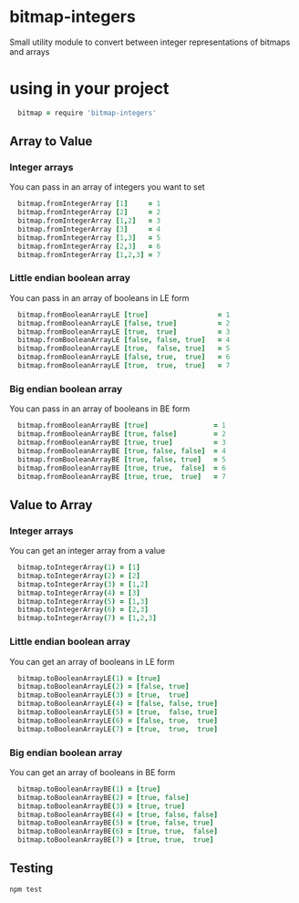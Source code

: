 # bitmap-integers

Small utility module to convert between integer representations of bitmaps and arrays

# using in your project
```coffee
  bitmap = require 'bitmap-integers'
```

## Array to Value
### Integer arrays

You can pass in an array of integers you want to set
```coffee
  bitmap.fromIntegerArray [1]     = 1
  bitmap.fromIntegerArray [2]     = 2
  bitmap.fromIntegerArray [1,2]   = 3
  bitmap.fromIntegerArray [3]     = 4
  bitmap.fromIntegerArray [1,3]   = 5
  bitmap.fromIntegerArray [2,3]   = 6
  bitmap.fromIntegerArray [1,2,3] = 7
```

### Little endian boolean array

You can pass in an array of booleans in LE form
```coffee
  bitmap.fromBooleanArrayLE [true]                 = 1
  bitmap.fromBooleanArrayLE [false, true]          = 2
  bitmap.fromBooleanArrayLE [true,  true]          = 3
  bitmap.fromBooleanArrayLE [false, false, true]   = 4
  bitmap.fromBooleanArrayLE [true,  false, true]   = 5
  bitmap.fromBooleanArrayLE [false, true,  true]   = 6
  bitmap.fromBooleanArrayLE [true,  true,  true]   = 7
```

### Big endian boolean array

You can pass in an array of booleans in BE form
```coffee
  bitmap.fromBooleanArrayBE [true]                = 1
  bitmap.fromBooleanArrayBE [true, false]         = 2
  bitmap.fromBooleanArrayBE [true, true]          = 3
  bitmap.fromBooleanArrayBE [true, false, false]  = 4
  bitmap.fromBooleanArrayBE [true, false, true]   = 5
  bitmap.fromBooleanArrayBE [true, true,  false]  = 6
  bitmap.fromBooleanArrayBE [true, true,  true]   = 7
```

## Value to Array
### Integer arrays

You can get an integer array from a value
```coffee
  bitmap.toIntegerArray(1) = [1]    
  bitmap.toIntegerArray(2) = [2]    
  bitmap.toIntegerArray(3) = [1,2]  
  bitmap.toIntegerArray(4) = [3]    
  bitmap.toIntegerArray(5) = [1,3]  
  bitmap.toIntegerArray(6) = [2,3]  
  bitmap.toIntegerArray(7) = [1,2,3]
```

### Little endian boolean array

You can get an array of booleans in LE form
```coffee
  bitmap.toBooleanArrayLE(1) = [true]              
  bitmap.toBooleanArrayLE(2) = [false, true]       
  bitmap.toBooleanArrayLE(3) = [true,  true]       
  bitmap.toBooleanArrayLE(4) = [false, false, true]
  bitmap.toBooleanArrayLE(5) = [true,  false, true]
  bitmap.toBooleanArrayLE(6) = [false, true,  true]
  bitmap.toBooleanArrayLE(7) = [true,  true,  true]
```

### Big endian boolean array

You can get an array of booleans in BE form
```coffee
  bitmap.toBooleanArrayBE(1) = [true]              
  bitmap.toBooleanArrayBE(2) = [true, false]       
  bitmap.toBooleanArrayBE(3) = [true, true]        
  bitmap.toBooleanArrayBE(4) = [true, false, false]
  bitmap.toBooleanArrayBE(5) = [true, false, true] 
  bitmap.toBooleanArrayBE(6) = [true, true,  false]
  bitmap.toBooleanArrayBE(7) = [true, true,  true] 
```

## Testing

```
npm test
```
